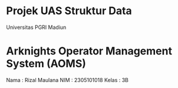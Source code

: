 ﻿# Projek UAS Struktur Data
Universitas PGRI Madiun

# Arknights Operator Management System (AOMS)

Nama    : Rizal Maulana
NIM     : 2305101018
Kelas   : 3B
